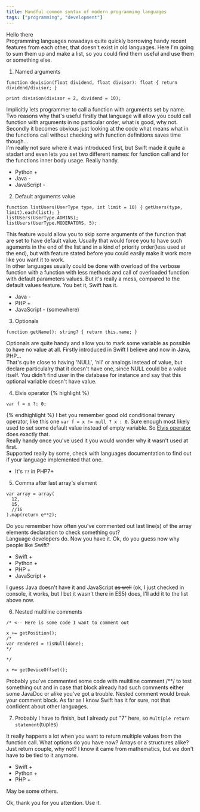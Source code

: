 ```yaml
---
title: Handful common syntax of modern programming languages
tags: ["programming", "development"]
---
```


Hello there  
Programming languages nowadays quite quickly borrowing handy recent features from each other, that doesn't exist in old languages.
Here I'm going to sum them up and make a list, so you could find them useful and use them or something else.

1. Named arguments

```
function devision(float dividend, float divisor): float { return dividend/divisor; }

print division(divisor = 2, dividend = 10);
```

Implicitly lets programmer to call a function with arguments set by name. Two reasons why that's useful firstly that language will allow you could call function with 
arguments in no particular order, what is good, why not. Secondly it becomes obvious just looking at the code what means what in the functions call 
without checking with function definitions saves time though...  
I'm really not sure where it was introduced first, but Swift made it quite a stadart and even lets you set two different names: for function call and 
for the functions inner body usage.
Really handy.

- Python +
- Java -
- JavaScript -

2. Default arguments value

```
function listUsers(UserType type, int limit = 10) { getUsers(type, limit).each(list); }
listUsers(UserType.ADMINS);
listUsers(UserType.MODERATORS, 5);
```

This feature would allow you to skip some arguments of the function that are set to have default value. Usually that would force you to have 
such aguments in the end of the list and in a kind of priority order(less used at the end), but with feature stated before you could easily make it work more like 
you want it to work.  
In other languages usually could be done with overload of the verbose function with a function with less methods and call of overloaded function with default parameters values.
But it's really a mess, compared to the default values feature.
You bet it, Swift has it.
- Java -
- PHP +
- JavaScript - (somewhere)

3. Optionals

```
function getName(): string? { return this.name; }
```

Optionals are quite handy and allow you to mark some variable as possible to have no value at all. Firstly introduced in Swift I believe and 
now in Java, PHP...  
That's quite close to having 'NULL', 'nil' or analogs instead of value, but declare particulalry that it doesn't have one, since NULL
could be a value itself. You didn't find user in the database for instance and say that this optional variable doesn't have value.

4. Elvis operator
{% highlight %}
```
var f = x ?: 0;
```
{% endhighlight %}
I bet you remember good old conditional trenary operator, like this one `var f = x != null ? x : 0`. Sure enough most likely used to set 
some default value instead of empty variable.
So [Elvis operator] does exactly that.  
Really handy once you've used it you would wonder why it wasn't used at first.  
Supported really by some, check with languages documentation to find out if your language implemented that one.
- It's `??` in PHP7+

5. Comma after last array's element

```
var array = array(
  12,
  15,
  //16
).map(return e**2);
```

Do you remember how often you've commented out last line(s) of the array elements declaration to check something out?  
Language developers do. Now you have it.
Ok, do you guess now why people like Swift?
- Swift +
- Python +
- PHP +
- JavaScript +

I guess Java doesn't have it and JavaScript ~~as well~~ (ok, I just checked in console, it works, but I bet it wasn't there in ES5) does, I'll add it to the list above now.

6. Nested multiline comments

```
/* <-- Here is some code I want to comment out

x += getPosition();
/*
var rendered = !isNull(done);
*/

*/

x += getDeviceOffset();
```

Probably you've commented some code with multiline comment /**/ to test something out and in case that block already had such comments either 
some JavaDoc or alike you've got a trouble. Nested comment would break your comment block.
As far as I know Swift has it for sure, not that confident about other languages.

7. Probably I have to finish, but I already put "7" here, so `Multiple return statement`(tuples)

It really happens a lot when you want to return multiple values from the function call. What options do you have now?
Arrays or a structures alike? Just return couple, why not? I know it came from mathematics, but we don't have to be tied to it anymore.
- Swift +
- Python +
- PHP +

May be some others.


Ok, thank you for you attention. Use it.


[Elvis operator]: https://en.wikipedia.org/wiki/Elvis_operator
 

